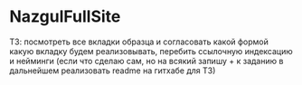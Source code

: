# NazgulFullSite

ТЗ: посмотреть все вкладки образца и согласовать какой формой какую вкладку будем реализовывать, 
перебить ссылочную индексацию и нейминги (если что сделаю сам, но на всякий запишу + к заданию в дальнейшем реализовать readme на гитхабе для ТЗ)
